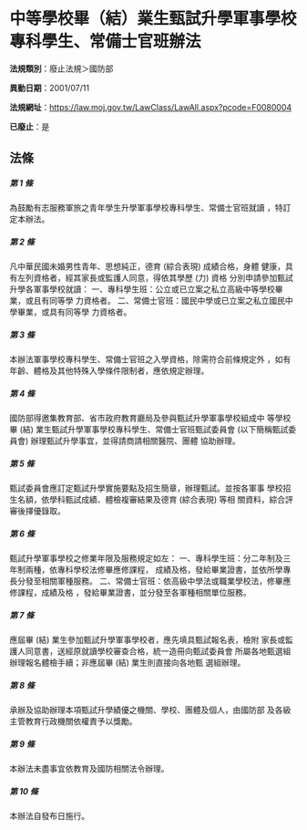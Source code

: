 # 中等學校畢（結）業生甄試升學軍事學校專科學生、常備士官班辦法

**法規類別**：廢止法規＞國防部

**異動日期**：2001/07/11  

**法規網址**：https://law.moj.gov.tw/LawClass/LawAll.aspx?pcode=F0080004

**已廢止**：是



## 法條
##### 第 1 條
為鼓勵有志服務軍旅之青年學生升學軍事學校專科學生、常備士官班就讀
，特訂定本辦法。

##### 第 2 條
凡中華民國未婚男性青年、思想純正，德育 (綜合表現) 成績合格，身體
健康，具有左列資格者，經其家長或監護人同意，得依其學歷 (力) 資格
分別申請參加甄試升學各軍事學校就讀：
一、專科學生班：公立或已立案之私立高級中等學校畢業，或且有同等學
    力資格者。
二、常備士官班：國民中學或已立案之私立國民中學畢業，或具有同等學
    力資格者。


##### 第 3 條
本辦法軍事學校專科學生、常備士官班之入學資格，除需符合前條規定外
，如有年齡、體格及其他特殊入學條件限制者，應依規定辦理。

##### 第 4 條
國防部得邀集教育部、省市政府教育廳局及參與甄試升學軍事學校組成中
等學校畢 (結) 業生甄試升學軍事學校專科學生、常備士官班甄試委員會
 (以下簡稱甄試委員會) 辦理甄試升學事宜，並得請商請相關醫院、團體
協助辦理。

##### 第 5 條
甄試委員會應訂定甄試升學實施要點及招生簡章，辦理甄試。並按各軍事
學校招生名額，依學科甄試成績、體檢複審結果及德育 (綜合表現) 等相
關資料，綜合評審後擇優錄取。

##### 第 6 條
甄試升學軍事學校之修業年限及服務規定如左：
一、專科學生班：分二年制及三年制兩種，依專科學校法修畢應修課程，
    成績及格，發給畢業證書，並依所學專長分發至相關軍種服務。
二、常備士官班：依高級中學法或職業學校法，修畢應修課程，成績及格
    ，發給畢業證書，並分發至各軍種相關單位服務。


##### 第 7 條
應屆畢 (結) 業生參加甄試升學軍事學校者，應先填具甄試報名表，檢附
家長或監護人同意書，送經原就讀學校審查合格，統一造冊向甄試委員會
所屬各地甄選組辦理報名體檢手續；非應屆畢 (結) 業生則直接向各地甄
選組辦理。

##### 第 8 條
承辦及協助辦理本項甄試升學績優之機關、學校、團體及個人，由國防部
及各級主管教育行政機關依權責予以獎勵。

##### 第 9 條
本辦法未盡事宜依教育及國防相關法令辦理。

##### 第 10 條
本辦法自發布日施行。


